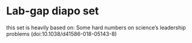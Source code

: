 # Lab-gap diapo set 
this set is heavily based on:
Some hard numbers on science’s leadership problems (doi:10.1038/d41586-018-05143-8)